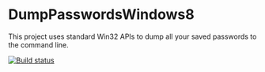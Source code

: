 DumpPasswordsWindows8
=====================

This project uses standard Win32 APIs to dump all your saved passwords to the command line.

[![Build status](https://ci.appveyor.com/api/projects/status/n0himp5natgp9wd9)](https://ci.appveyor.com/project/ScottHanselman/dumppasswordswindows8)
